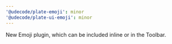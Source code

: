 ```yaml
---
'@udecode/plate-emoji': minor
'@udecode/plate-ui-emoji': minor
---
```


New Emoji plugin, which can be included inline or in the Toolbar.
